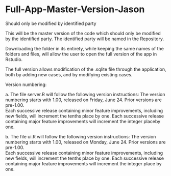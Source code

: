 # Full-App-Master-Version-Jason
Should only be modified by identified party

This will be the master version of the code which should only be modified by the identified party. The identified party will be named in the Repository.

Downloading the folder in its entirety, while keeping the same names of the folders and files, will allow the user to open the full version of the app in Rstudio.

The full version allows modification of the .sqlite file through the application, both by adding new cases, and by modifying existing cases.

Version numbering: 

a. The file server.R will follow the following version instructions: 
The version numbering starts with 1.00, released on Friday, June 24.  Prior versions are pre-1.00.  
Each successive release containing minor feature improvements, including new fields, will increment the tenths place by one. 
Each successive release containing major feature improvements will increment the integer placeby one.

b.	The file ui.R will follow the following version instructions: 
The version numbering starts with 1.00, released on Monday, June 24.  Prior versions are pre-1.00.  
Each successive release containing minor feature improvements, including new fields, will increment the tenths place by one. 
Each successive release containing major feature improvements will increment the integer place by one.
